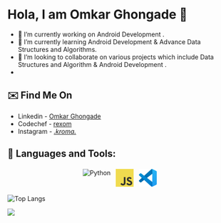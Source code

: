 # Hola, I am Omkar Ghongade 👋


- 🔭 I’m currently working on Android Development .
- 🌱 I’m currently learning Android Development & Advance Data Structures and Algorithms.
- 👯 I’m looking to collaborate on various projects which include Data Structures and Algorithm & Android Development .
-
## ✉️ Find Me On
  - Linkedin - [Omkar Ghongade](https://www.linkedin.com/in/omkar-ghongade-723247214/)
  - Codechef - [rexom](https://www.codechef.com/users/rexom)
  - Instagram - [_.kroma._](https://www.instagram.com/_.kroma._/)



## 🧰 Languages and Tools:
<p align="center">
<img src="https://raw.githubusercontent.com/github/explore/80688e429a7d4ef2fca1e82350fe8e3517d3494d/topics/C++/C++.png" alt="Python" height="40" style="vertical-align:top; margin:4px">
<img src="https://raw.githubusercontent.com/github/explore/80688e429a7d4ef2fca1e82350fe8e3517d3494d/topics/javascript/javascript.png" alt="Javascript" height="40" style="vertical-align:top; margin:4px">
<img src="https://raw.githubusercontent.com/github/explore/80688e429a7d4ef2fca1e82350fe8e3517d3494d/topics/visual-studio-code/visual-studio-code.png" alt="VS Code" height="40" style="vertical-align:top; margin:4px">
</p>


![Top Langs](https://github-readme-stats.vercel.app/api/top-langs/?username=CharalambosIoannou&theme=tokyonight)

<img src="https://github-readme-stats.vercel.app/api?username=Omkar-Ghongade&&show_icons=true&title_color=ffffff&icon_color=bb2acf&text_color=daf7dc&bg_color=151515">



